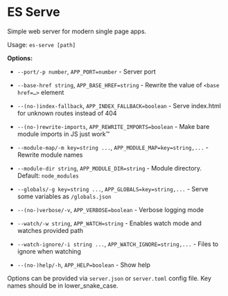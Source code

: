 # ES Serve

Simple web server for modern single page apps.

Usage: `es-serve [path]`

**Options:**

*   `--port/-p number`, `APP_PORT=number` -
    Server port

*   `--base-href string`, `APP_BASE_HREF=string` -
    Rewrite the value of `<base href=…>` element

*   `--(no-)index-fallback`, `APP_INDEX_FALLBACK=boolean` -
    Serve index.html for unknown routes instead of 404

*   `--(no-)rewrite-imports`, `APP_REWRITE_IMPORTS=boolean` -
    Make bare module imports in JS just work™

*   `--module-map/-m key=string ...`, `APP_MODULE_MAP=key=string,...` -
    Rewrite module names

*   `--module-dir string`, `APP_MODULE_DIR=string` -
    Module directory. Default: `node_modules`

*   `--globals/-g key=string ...`, `APP_GLOBALS=key=string,...` -
    Serve some variables as `/globals.json`

*   `--(no-)verbose/-v`, `APP_VERBOSE=boolean` -
    Verbose logging mode

*   `--watch/-w string`, `APP_WATCH=string` -
    Enables watch mode and watches provided path

*   `--watch-ignore/-i string ...`, `APP_WATCH_IGNORE=string,...` -
    Files to ignore when watching

*   `--(no-)help/-h`, `APP_HELP=boolean` -
    Show help

Options can be provided via `server.json` or `server.toml` config file.
Key names should be in lower_snake_case.
